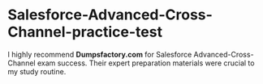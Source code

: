 # Salesforce-Advanced-Cross-Channel-practice-test
I highly recommend **Dumpsfactory.com** for Salesforce Advanced-Cross-Channel exam success. Their expert preparation materials were crucial to my study routine.
